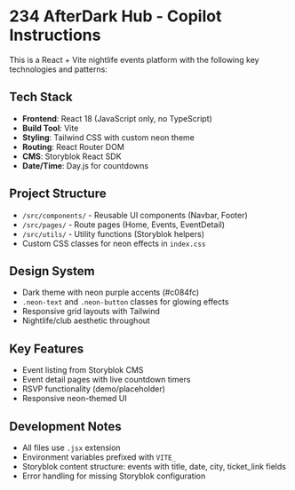 # 234 AfterDark Hub - Copilot Instructions

This is a React + Vite nightlife events platform with the following key technologies and patterns:

## Tech Stack
- **Frontend**: React 18 (JavaScript only, no TypeScript)
- **Build Tool**: Vite
- **Styling**: Tailwind CSS with custom neon theme
- **Routing**: React Router DOM  
- **CMS**: Storyblok React SDK
- **Date/Time**: Day.js for countdowns

## Project Structure
- `/src/components/` - Reusable UI components (Navbar, Footer)
- `/src/pages/` - Route pages (Home, Events, EventDetail)  
- `/src/utils/` - Utility functions (Storyblok helpers)
- Custom CSS classes for neon effects in `index.css`

## Design System
- Dark theme with neon purple accents (#c084fc)
- `.neon-text` and `.neon-button` classes for glowing effects
- Responsive grid layouts with Tailwind
- Nightlife/club aesthetic throughout

## Key Features
- Event listing from Storyblok CMS
- Event detail pages with live countdown timers
- RSVP functionality (demo/placeholder)
- Responsive neon-themed UI

## Development Notes
- All files use `.jsx` extension
- Environment variables prefixed with `VITE_`
- Storyblok content structure: events with title, date, city, ticket_link fields
- Error handling for missing Storyblok configuration